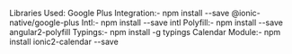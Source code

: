 Libraries Used:
Google Plus Integration:- npm install --save @ionic-native/google-plus
Intl:- npm install --save intl
Polyfill:- npm install --save angular2-polyfill
Typings:- npm install -g typings
Calendar Module:- npm install ionic2-calendar --save
